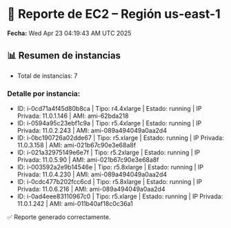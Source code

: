 # 📄 Reporte de EC2 – Región us-east-1
**Fecha:** Wed Apr 23 04:19:43 AM UTC 2025

## 📊 Resumen de instancias
- Total de instancias: 7

### Detalle por instancia:
- ID: i-0cd71a4f45d80b8ca | Tipo: r4.4xlarge | Estado: running | IP Privada: 11.0.1.146 | AMI: ami-62bda218
- ID: i-0594a95c23ebf1c9a | Tipo: r5.4xlarge | Estado: running | IP Privada: 11.0.2.243 | AMI: ami-089a494049a0aa2d4
- ID: i-0bc190726a02dde67 | Tipo: r5.xlarge | Estado: running | IP Privada: 11.0.3.158 | AMI: ami-021b67c90e3e68a8f
- ID: i-021a32975149e6e7f | Tipo: r5.2xlarge | Estado: running | IP Privada: 11.0.5.90 | AMI: ami-021b67c90e3e68a8f
- ID: i-003592a2e9b14546e | Tipo: r5.8xlarge | Estado: running | IP Privada: 11.0.4.230 | AMI: ami-089a494049a0aa2d4
- ID: i-0cdc477b202fcc6cd | Tipo: r5.8xlarge | Estado: running | IP Privada: 11.0.6.216 | AMI: ami-089a494049a0aa2d4
- ID: i-0ad4eee83110967c0 | Tipo: r5.xlarge | Estado: running | IP Privada: 11.0.1.242 | AMI: ami-011b40af18c0c36a1

✅ Reporte generado correctamente.

